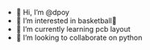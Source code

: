 - 👋 Hi, I’m @dpoy
- 👀 I’m interested in basketball🏀
- 🌱 I’m currently learning pcb layout
- 💞️ I’m looking to collaborate on python



